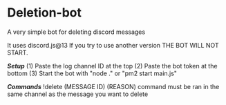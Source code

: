 # Deletion-bot
A very simple bot for deleting discord messages

It uses discord.js@13
If you try to use another version THE BOT WILL NOT START.

***Setup***
(1) Paste the log channel ID at the top
(2) Paste the bot token at the bottom 
(3) Start the bot with "node ." or "pm2 start main.js"

***Commands***
!delete (MESSAGE ID) (REASON)
command must be ran in the same channel as the message you want to delete
